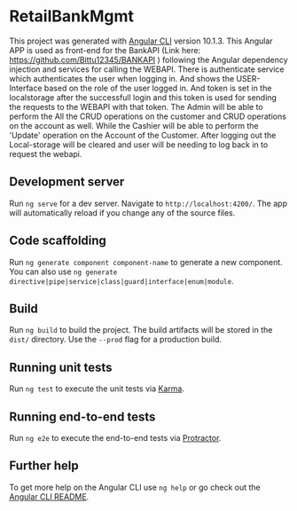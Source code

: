 # RetailBankMgmt

This project was generated with [Angular CLI](https://github.com/angular/angular-cli) version 10.1.3.
This Angular APP is used as front-end for the BankAPI (Link here: https://github.com/Bittu12345/BANKAPI ) following the Angular dependency injection and services for calling the WEBAPI.
There is authenticate service which authenticates the user when logging in. And shows the USER-Interface based on the role of the user logged in. And token is set in the localstorage after the successfull login and this token is used for sending the requests to the WEBAPI with that token.
The Admin will be able to perform the All the CRUD operations on the customer and CRUD operations on the account as well. While the Cashier will be able to perform the 'Update'
operation on the Account of the Customer.
After logging out the Local-storage will be cleared and user will be needing to log back in to request the webapi.
## Development server

Run `ng serve` for a dev server. Navigate to `http://localhost:4200/`. The app will automatically reload if you change any of the source files.

## Code scaffolding

Run `ng generate component component-name` to generate a new component. You can also use `ng generate directive|pipe|service|class|guard|interface|enum|module`.

## Build

Run `ng build` to build the project. The build artifacts will be stored in the `dist/` directory. Use the `--prod` flag for a production build.

## Running unit tests

Run `ng test` to execute the unit tests via [Karma](https://karma-runner.github.io).

## Running end-to-end tests

Run `ng e2e` to execute the end-to-end tests via [Protractor](http://www.protractortest.org/).

## Further help

To get more help on the Angular CLI use `ng help` or go check out the [Angular CLI README](https://github.com/angular/angular-cli/blob/master/README.md).
